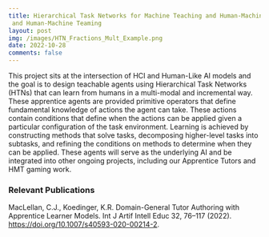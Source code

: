 ```yaml
---
title: Hierarchical Task Networks for Machine Teaching and Human-Machine Teaming
 and Human-Machine Teaming
layout: post
img: /images/HTN_Fractions_Mult_Example.png
date: 2022-10-28
comments: false
---
```


This project sits at the intersection of HCI and Human-Like AI models and the goal is to design teachable agents using Hierarchical Task Networks (HTNs) that can learn from humans in a multi-modal and incremental way. These apprentice agents are provided primitive operators that define fundamental knowledge of actions the agent can take. These actions contain conditions that define when the actions can be applied given a particular configuration of the task environment. Learning is achieved by constructing methods that solve tasks, decomposing higher-level tasks into subtasks, and refining the conditions on methods to determine when they can be applied. These agents will serve as the underlying AI and be integrated into other ongoing projects, including our Apprentice Tutors and HMT gaming work.

### Relevant Publications
MacLellan, C.J., Koedinger, K.R. Domain-General Tutor Authoring with Apprentice Learner Models. 
Int J Artif Intell Educ 32, 76–117 (2022). https://doi.org/10.1007/s40593-020-00214-2. 
[<i class="far fa-file-pdf"></i>][domain-general-paper]
[<i class="fab fa-youtube"></i>][domain-general-talk]


[domain-general-paper]: https://1513041.mediaspace.kaltura.com/media/Domain-General+Tutor+Authoring+with+Apprentice+Learner+Models/1_3cr9bwtc
[domain-general-talk]: https://link.springer.com/article/10.1007/s40593-020-00214-2
